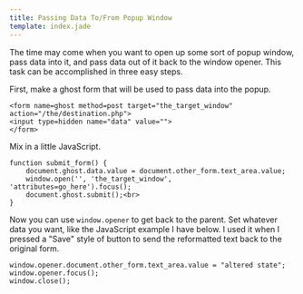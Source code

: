 ```yaml
---
title: Passing Data To/From Popup Window
template: index.jade
---
```


The time may come when you want to open up some sort of popup window, pass data into it, and pass data out of it back to the window opener.  This task can be accomplished in three easy steps.

First, make a ghost form that will be used to pass data into the popup.

	<form name=ghost method=post target="the_target_window" action="/the/destination.php">
	<input type=hidden name="data" value="">
	</form>

Mix in a little JavaScript.

	function submit_form() {
		document.ghost.data.value = document.other_form.text_area.value;
		window.open('', 'the_target_window', 'attributes=go_here').focus();
		document.ghost.submit();<br>
	}

Now you can use `window.opener` to get back to the parent.  Set whatever data you want, like the JavaScript example I have below.  I used it when I pressed a "Save" style of button to send the reformatted text back to the original form.

	window.opener.document.other_form.text_area.value = "altered state";
	window.opener.focus();
	window.close();


